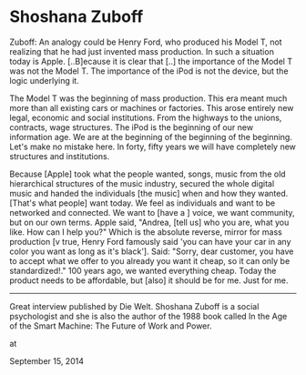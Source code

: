 # Shoshana Zuboff
Zuboff: An analogy could be Henry Ford, who produced his Model T, not realizing that he had just invented mass production. In such a situation today is Apple. [..B]ecause it is clear that [..] the importance of the Model T was not the Model T. The importance of the iPod is not the device, but the logic underlying it.

The Model T was the beginning of mass production. This era meant much more than all existing cars or machines or factories. This arose entirely new legal, economic and social institutions. From the highways to the unions, contracts, wage structures. The iPod is the beginning of our new information age. We are at the beginning of the beginning of the beginning. Let's make no mistake here. In forty, fifty years we will have completely new structures and institutions.

Because [Apple] took what the people wanted, songs, music from the old hierarchical structures of the music industry, secured the whole digital music and handed the individuals [the music] when and how they wanted. [That's what people] want today. We feel as individuals and want to be networked and connected. We want to [have a ] voice, we want community, but on our own terms. Apple said, "Andrea, [tell us] who you are, what you like. How can I help you?" Which is the absolute reverse, mirror for mass production [v true, Henry Ford famously said 'you can have your car in any color you want as long as it's black']. Said: "Sorry, dear customer, you have to accept what we offer to you already you want it cheap, so it can only be standardized!." 100 years ago, we wanted everything cheap. Today the product needs to be affordable, but [also] it should be for me. Just for me. 

---

Great interview published by Die Welt. Shoshana Zuboff is a social psychologist and she is also the author of the 1988 book called In the Age of the Smart Machine: The Future of Work and Power. 








at

September 15, 2014















